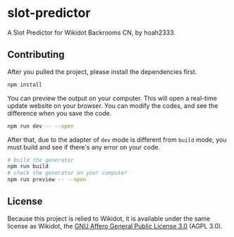 # slot-predictor

A Slot Predictor for Wikidot Backrooms CN, by hoah2333.

## Contributing

After you pulled the project, please install the dependencies first.

```bash
npm install
```

You can preview the output on your computer. This will open a real-time update website on your browser. You can modify the codes, and see the difference when you save the code.

```bash
npm run dev -- --open
```

After that, due to the adapter of `dev` mode is different from `build` mode, you must build and see if there's any error on your code.

```bash
# build the generator
npm run build
# check the generator on your computer
npm run preview -- --open
```

## License

Because this project is relied to Wikidot, it is available under the same license as Wikidot, the [GNU Affero General Public License 3.0](https://www.gnu.org/licenses/agpl-3.0.en.html) (AGPL 3.0).

